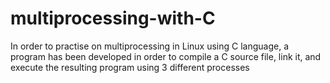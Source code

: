 # multiprocessing-with-C
In order to practise on multiprocessing in Linux using C language, a program has been developed in order to compile a C source file, link it, and execute the resulting program using 3 different processes
